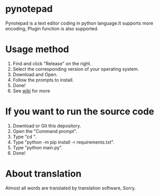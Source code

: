# pynotepad

Pynotepad is a text editor coding in python language.It supports more encoding, Plugin function is also supported.

# Usage method
1. Find and click "Release" on the right.
2. Select the corresponding version of your operating system.
3. Download and Open.
4. Follow the prompts to install.
5. Done!
6. See [wiki](https://github.com/gyc123456-1/pynotepad/wiki) for more

# If you want to run the source code
1. Download or Git this depository.
2. Open the "Command prompt".
3. Type "cd <your folder>".
4. Type "python -m pip install -r requirements.txt".
5. Type "python main.py".
6. Done!

# About translation
Almost all words are translated by translation software, Sorry.
